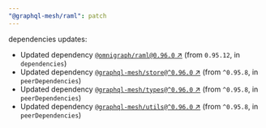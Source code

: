 ```yaml
---
"@graphql-mesh/raml": patch
---
```

dependencies updates:
  - Updated dependency [`@omnigraph/raml@0.96.0` ↗︎](https://www.npmjs.com/package/@omnigraph/raml/v/0.96.0) (from `0.95.12`, in `dependencies`)
  - Updated dependency [`@graphql-mesh/store@^0.96.0` ↗︎](https://www.npmjs.com/package/@graphql-mesh/store/v/0.96.0) (from `^0.95.8`, in `peerDependencies`)
  - Updated dependency [`@graphql-mesh/types@^0.96.0` ↗︎](https://www.npmjs.com/package/@graphql-mesh/types/v/0.96.0) (from `^0.95.8`, in `peerDependencies`)
  - Updated dependency [`@graphql-mesh/utils@^0.96.0` ↗︎](https://www.npmjs.com/package/@graphql-mesh/utils/v/0.96.0) (from `^0.95.8`, in `peerDependencies`)
